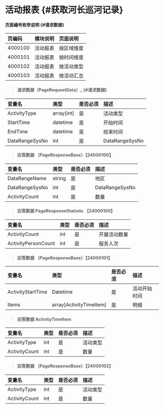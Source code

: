 # 活动报表 {#获取河长巡河记录}

#### 页面编号枚举说明 {#请求数据}

| 页编码 | 模块说明 | 页面说明 |
| :--- | :--- | :--- |
| 4000100 | 活动报表 | 按区域维度 |
| 4000101 | 活动报表 | 按时间维度 |
| 4000102 | 活动报表 | 按活动类型 |
| 4000103 | 活动报表 | 按活动汇总 |



> #### 请求数据（PageRequestData）_ {#请求数据}

| 变量名 | 类型 | 是否必须 | 描述 |
| :--- | :--- | :--- | :--- |
| ActivityType|array[int] | 是 | 活动类型 |
| StartTime| datetime| 是 | 开始时间 |
| EndTime| datetime| 是 | 结束时间 |
| DataRangeSysNo| int | 是 | DataRangeSysNo |

> #### 应答数据 （PageResponseBase）【24000100】

| 变量名 | 类型 | 是否必须 | 描述 |
| :--- | :--- | :--- | :--- |
| DataRangeName| string | 是 | 地区 |
| DataRangeSysNo| int | 是 | DataRangeSysNo |
| ActivityCount| int | 是 | 数量|


> #### 应答数据 PageResponseStatistic 【24000100】

| 变量名 | 类型 | 是否必须 | 描述 |
| :--- | :--- | :--- | :--- |
| ActivityCount| int | 是 | 开展活动数量|
| ActivityPersonCount| int | 是 | 服务人次|


> #### 应答数据 （PageResponseBase）【24000101】

| 变量名 | 类型 | 是否必须 | 描述 |
| :--- | :--- | :--- | :--- |
| ActivityStartTime| Datetime| 是 | 活动开始时间|
| Items| array[ActivityTimeItem] | 是 | 明细|

> #### 应答数据 ActivityTimeItem

| 变量名 | 类型 | 是否必须 | 描述 |
| :--- | :--- | :--- | :--- |
| ActivityType| int| 是 | 活动类型 |
| ActivityCount| int | 是 | 数量|

> #### 应答数据 （PageResponseBase）【24000102】

| 变量名 | 类型 | 是否必须 | 描述 |
| :--- | :--- | :--- | :--- |
| ActivityType| int| 是 | 活动类型|
| ActivityCount| int | 是 | 数量|





